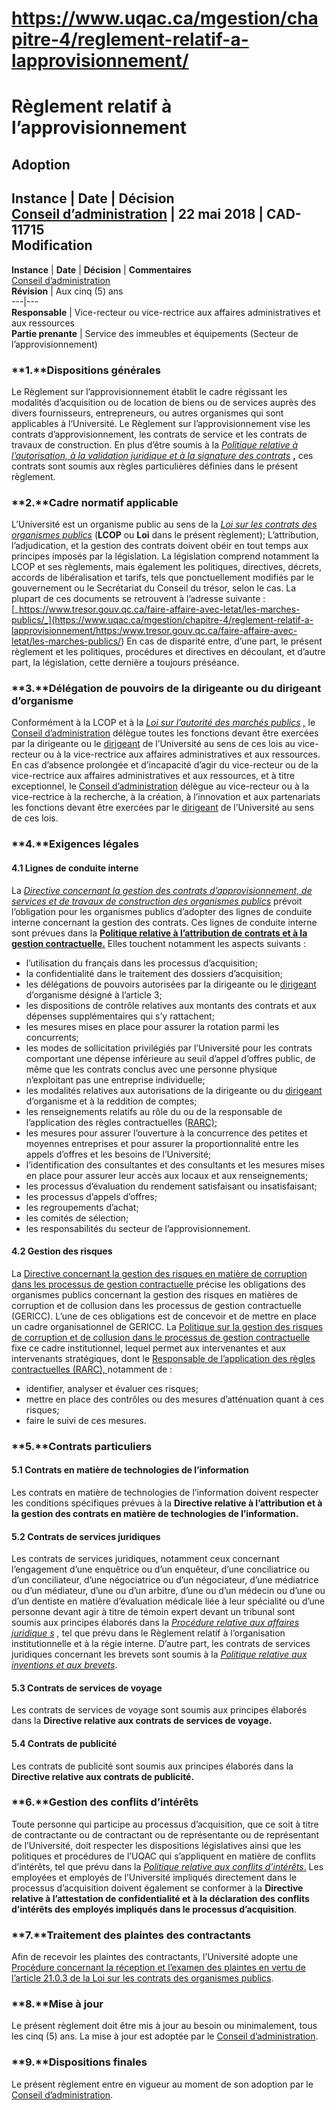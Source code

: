 # https://www.uqac.ca/mgestion/chapitre-4/reglement-relatif-a-lapprovisionnement/

# Règlement relatif à l’approvisionnement
**Adoption**  
---  
**Instance** | **Date** | **Décision**  
[Conseil d’administration](https://www.uqac.ca/mgestion/chapitre-4/reglement-relatif-a-lapprovisionnement/<https:/www.uqac.ca/mgestion/lexique/conseil-dadministration/>) | 22 mai 2018 | CAD-11715  
**Modification**  
---  
**Instance** | **Date** | **Décision** | **Commentaires**  
[Conseil d’administration](https://www.uqac.ca/mgestion/chapitre-4/reglement-relatif-a-lapprovisionnement/<https:/www.uqac.ca/mgestion/lexique/conseil-dadministration/>)  
**Révision** | Aux cinq (5) ans  
---|---  
**Responsable** | Vice-recteur ou vice-rectrice aux affaires administratives et aux ressources  
**Partie prenante** | Service des immeubles et équipements (Secteur de l’approvisionnement)  
### **1.****Dispositions générales**
Le Règlement sur l’approvisionnement établit le cadre régissant les modalités d’acquisition ou de location de biens ou de services auprès des divers fournisseurs, entrepreneurs, ou autres organismes qui sont applicables à l’Université.
Le Règlement sur l’approvisionnement vise les contrats d’approvisionnement, les contrats de service et les contrats de travaux de construction. En plus d’être soumis à la [_Politique relative à l’autorisation, à la validation juridique et à la signature des contrats_](https://www.uqac.ca/mgestion/chapitre-4/reglement-relatif-a-lapprovisionnement/<https:/www.uqac.ca/mgestion/chapitre-2/reglement-sur-lorganisation-institutionnelle-et-la-regie-interne/politique-sur-lautorisation-la-validation-juridique-et-la-signature-des-contrats/>) __,__ ces contrats sont soumis aux règles particulières définies dans le présent règlement.
### **2.****Cadre normatif applicable**
L’Université est un organisme public au sens de la [_Loi sur les contrats des organismes publics_](https://www.uqac.ca/mgestion/chapitre-4/reglement-relatif-a-lapprovisionnement/<https:/www.legisquebec.gouv.qc.ca/fr/document/lc/C-65.1/20190927>) (**LCOP** ou **Loi** dans le présent règlement);
L’attribution, l’adjudication, et la gestion des contrats doivent obéir en tout temps aux principes imposés par la législation.
La législation comprend notamment la LCOP et ses règlements, mais également les politiques, directives, décrets, accords de libéralisation et tarifs, tels que ponctuellement modifiés par le gouvernement ou le Secrétariat du Conseil du trésor, selon le cas.
La plupart de ces documents se retrouvent à l’adresse suivante :
[_https://www.tresor.gouv.qc.ca/faire-affaire-avec-letat/les-marches-publics/_](https://www.uqac.ca/mgestion/chapitre-4/reglement-relatif-a-lapprovisionnement/<https:/www.tresor.gouv.qc.ca/faire-affaire-avec-letat/les-marches-publics/>)
En cas de disparité entre, d’une part, le présent règlement et les politiques, procédures et directives en découlant, et d’autre part, la législation, cette dernière a toujours préséance.
### **3.****Délégation de pouvoirs de la dirigeante ou du dirigeant d’organisme**
Conformément à la LCOP et à la [_Loi sur l’autorité des marchés publics_](https://www.uqac.ca/mgestion/chapitre-4/reglement-relatif-a-lapprovisionnement/<https:/www.legisquebec.gouv.qc.ca/fr/document/lc/a-33.2.1>) _[_,_](https://www.uqac.ca/mgestion/chapitre-4/reglement-relatif-a-lapprovisionnement/<http:/legisquebec.gouv.qc.ca/fr/pdf/cs/A-33.2.1.pdf>)_ le [Conseil d’administration](https://www.uqac.ca/mgestion/chapitre-4/reglement-relatif-a-lapprovisionnement/<https:/www.uqac.ca/mgestion/lexique/conseil-dadministration/>) délègue toutes les fonctions devant être exercées par la dirigeante ou le [dirigeant](https://www.uqac.ca/mgestion/chapitre-4/reglement-relatif-a-lapprovisionnement/<https:/www.uqac.ca/mgestion/lexique/dirigeant/>) de l’Université au sens de ces lois au vice-recteur ou à la vice-rectrice aux affaires administratives et aux ressources.
En cas d’absence prolongée et d’incapacité d’agir du vice-recteur ou de la vice-rectrice aux affaires administratives et aux ressources, et à titre exceptionnel, le [Conseil d’administration](https://www.uqac.ca/mgestion/chapitre-4/reglement-relatif-a-lapprovisionnement/<https:/www.uqac.ca/mgestion/lexique/conseil-dadministration/>) délègue au vice-recteur ou à la vice-rectrice à la recherche, à la création, à l’innovation et aux partenariats les fonctions devant être exercées par le [dirigeant](https://www.uqac.ca/mgestion/chapitre-4/reglement-relatif-a-lapprovisionnement/<https:/www.uqac.ca/mgestion/lexique/dirigeant/>) de l’Université au sens de ces lois.
### **4.****Exigences légales**
#### 4.1 Lignes de conduite interne
La [_Directive concernant la gestion des contrats d’approvisionnement, de services et de travaux de construction des organismes publics_](https://www.uqac.ca/mgestion/chapitre-4/reglement-relatif-a-lapprovisionnement/<https:/www.tresor.gouv.qc.ca/fileadmin/PDF/faire_affaire_avec_etat/cadre_normatif/gestion_contractuelle.pdf>) prévoit l’obligation pour les organismes publics d’adopter des lignes de conduite interne concernant la gestion des contrats.
Ces lignes de conduite interne sont prévues dans la [__Politique relative à l’attribution de contrats et à la gestion contractuelle.__](https://www.uqac.ca/mgestion/chapitre-4/reglement-relatif-a-lapprovisionnement/<https:/www.uqac.ca/mgestion/chapitre-4/reglement-relatif-a-lapprovisionnement/politique-relative-a-lattribution-de-contrats-et-a-la-gestion-contractuelle-2/>)
Elles touchent notamment les aspects suivants :
  * l’utilisation du français dans les processus d’acquisition;
  * la confidentialité dans le traitement des dossiers d’acquisition;
  * les délégations de pouvoirs autorisées par la dirigeante ou le [dirigeant](https://www.uqac.ca/mgestion/chapitre-4/reglement-relatif-a-lapprovisionnement/<https:/www.uqac.ca/mgestion/lexique/dirigeant/>) d’organisme désigné à l’article 3;
  * les dispositions de contrôle relatives aux montants des contrats et aux dépenses supplémentaires qui s’y rattachent;
  * les mesures mises en place pour assurer la rotation parmi les concurrents;
  * les modes de sollicitation privilégiés par l’Université pour les contrats comportant une dépense inférieure au seuil d’appel d’offres public, de même que les contrats conclus avec une personne physique n’exploitant pas une entreprise individuelle;
  * les modalités relatives aux autorisations de la dirigeante ou du [dirigeant](https://www.uqac.ca/mgestion/chapitre-4/reglement-relatif-a-lapprovisionnement/<https:/www.uqac.ca/mgestion/lexique/dirigeant/>) d’organisme et à la reddition de comptes;
  * les renseignements relatifs au rôle du ou de la responsable de l’application des règles contractuelles ([RARC);](https://www.uqac.ca/mgestion/chapitre-4/reglement-relatif-a-lapprovisionnement/<https:/www.uqac.ca/mgestion/lexique/responsable-de-lapplication-des-regles-contractuelles-rarc/>)
  * les mesures pour assurer l’ouverture à la concurrence des petites et moyennes entreprises et pour assurer la proportionnalité entre les appels d’offres et les besoins de l’Université;
  * l’identification des consultantes et des consultants et les mesures mises en place pour assurer leur accès aux locaux et aux renseignements;
  * les processus d’évaluation du rendement satisfaisant ou insatisfaisant;
  * les processus d’appels d’offres;
  * les regroupements d’achat;
  * les comités de sélection;
  * les responsabilités du secteur de l’approvisionnement.


#### 4.2 Gestion des risques
La [Directive concernant la gestion des risques en matière de corruption dans les processus de gestion contractuelle ](https://www.uqac.ca/mgestion/chapitre-4/reglement-relatif-a-lapprovisionnement/<https:/www.tresor.gouv.qc.ca/fileadmin/PDF/faire_affaire_avec_etat/cadre_normatif/gestion_risques.pdf>)précise les obligations des organismes publics concernant la gestion des risques en matières de corruption et de collusion dans les processus de gestion contractuelle (GERICC). L’une de ces obligations est de concevoir et de mettre en place un cadre organisationnel de GERICC.
La [Politique sur la gestion des risques de corruption et de collusion dans le processus de gestion contractuelle](https://www.uqac.ca/mgestion/chapitre-4/reglement-relatif-a-lapprovisionnement/<https:/www.uqac.ca/mgestion/chapitre-4/reglement-relatif-a-lapprovisionnement/politique-sur-la-gestion-des-risques-de-corruption-et-de-collusion-dans-le-processus-de-gestion-contractuelle/>) fixe ce cadre institutionnel, lequel permet aux intervenantes et aux intervenants stratégiques, dont le [Responsable de l’application des règles contractuelles (RARC), ](https://www.uqac.ca/mgestion/chapitre-4/reglement-relatif-a-lapprovisionnement/<https:/www.uqac.ca/mgestion/lexique/responsable-de-lapplication-des-regles-contractuelles-rarc/>)notamment de :
  * identifier, analyser et évaluer ces risques;
  * mettre en place des contrôles ou des mesures d’atténuation quant à ces risques;
  * faire le suivi de ces mesures.


### **5.****Contrats particuliers**
#### **5.1 Contrats en matière de technologies de l’information**
Les contrats en matière de technologies de l’information doivent respecter les conditions spécifiques prévues à la __Directive relative à l’attribution et à la gestion des contrats en matière de technologies de l’information.__
#### **5.2 Contrats de services juridiques**
Les contrats de services juridiques, notamment ceux concernant l’engagement d’une enquêtrice ou d’un enquêteur, d’une conciliatrice ou d’un conciliateur, d’une négociatrice ou d’un négociateur, d’une médiatrice ou d’un médiateur, d’une ou d’un arbitre, d’une ou d’un médecin ou d’une ou d’un dentiste en matière d’évaluation médicale liée à leur spécialité ou d’une personne devant agir à titre de témoin expert devant un tribunal sont soumis aux principes élaborés dans la [_Procédure relative aux affaires juridique_ _s_](https://www.uqac.ca/mgestion/chapitre-4/reglement-relatif-a-lapprovisionnement/<https:/www.uqac.ca/mgestion/chapitre-2/reglement-sur-lorganisation-institutionnelle-et-la-regie-interne/procedure-relative-aux-affaires-juridiques/>) _,_ tel que prévu dans le Règlement relatif à l’organisation institutionnelle et à la régie interne.
D’autre part, les contrats de services juridiques concernant les brevets sont soumis à la [_Politique relative aux inventions et aux brevets_](https://www.uqac.ca/mgestion/chapitre-4/reglement-relatif-a-lapprovisionnement/<https:/www.uqac.ca/mgestion/chapitre-3/reglement-relatif-a-la-recherche-et-a-la-creation/politique-relative-aux-inventions-et-aux-brevets-2/>).
#### **5.3 Contrats de services de voyage**
Les contrats de services de voyage sont soumis aux principes élaborés dans la __Directive relative aux contrats de services de voyage.__
#### **5.4 Contrats de publicité**
Les contrats de publicité sont soumis aux principes élaborés dans la __Directive relative aux contrats de publicité.__
### **6.****Gestion des conflits d’intérêts**
Toute personne qui participe au processus d’acquisition, que ce soit à titre de contractante ou de contractant ou de représentante ou de représentant de l’Université, doit respecter les dispositions législatives ainsi que les politiques et procédures de l’UQAC qui s’appliquent en matière de conflits d’intérêts, tel que prévu dans la [_Politique relative aux conflits d’intérêts_.](https://www.uqac.ca/mgestion/chapitre-4/reglement-relatif-a-lapprovisionnement/<https:/www.uqac.ca/mgestion/chapitre-2/reglement-sur-la-mission-et-les-valeurs-de-luqac/politique-relative-aux-conflits-dinterets/>)
Les employées et employés de l’Université impliqués directement dans le processus d’acquisition doivent également se conformer à la __Directive relative à l’attestation de confidentialité et à la déclaration des conflits d’intérêts des employés impliqués dans le processus d’acquisition__.
### **7.****Traitement des plaintes des contractants**
Afin de recevoir les plaintes des contractants, l’Université adopte une [Procédure concernant la réception et l’examen des plaintes en vertu de l’article 21.0.3 de la Loi sur les contrats des organismes publics](https://www.uqac.ca/mgestion/chapitre-4/reglement-relatif-a-lapprovisionnement/<https:/www.uqac.ca/mgestion/chapitre-4/reglement-relatif-a-lapprovisionnement/procedure-concernant-la-reception-et-lexamen-des-plaintes-en-vertu-de-larticle-21-0-3-de-la-loi-sur-les-contrats-des-organismes-publics/>). 
### **8.****Mise à jour**
Le présent règlement doit être mis à jour au besoin ou minimalement, tous les cinq (5) ans. La mise à jour est adoptée par le [Conseil d’administration](https://www.uqac.ca/mgestion/chapitre-4/reglement-relatif-a-lapprovisionnement/<https:/www.uqac.ca/mgestion/lexique/conseil-dadministration/>).
### **9.****Dispositions finales**
Le présent règlement entre en vigueur au moment de son adoption par le [Conseil d’administration](https://www.uqac.ca/mgestion/chapitre-4/reglement-relatif-a-lapprovisionnement/<https:/www.uqac.ca/mgestion/lexique/conseil-dadministration/>).
